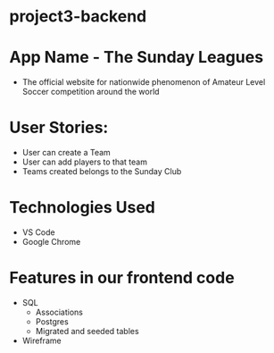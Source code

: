 # project3-backend

# App Name - The Sunday Leagues 

- The official website for nationwide phenomenon of Amateur Level Soccer competition around the world

# User Stories:

- User can create a Team
- User can add players to that team
- Teams created belongs to the Sunday Club 


# Technologies Used 

- VS Code
- Google Chrome

# Features in our frontend code 

- SQL
    - Associations 
    - Postgres
    - Migrated and seeded tables
- Wireframe 

